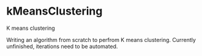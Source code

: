 # kMeansClustering
K means clustering

Writing an algorithm from scratch to perfrom K means clustering.  Currently unfinished, iterations need to be automated.
